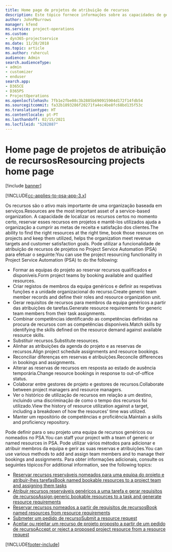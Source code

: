 ```yaml
---
title: Home page de projetos de atribuição de recursos
description: Este tópico fornece informações sobre as capacidades de gestão de recursos no Project Service Automation (PSA) para Dynamics 365.
author: JohnPBurrows
manager: kfend
ms.service: project-operations
ms.custom:
- dyn365-projectservice
ms.date: 11/28/2018
ms.topic: article
ms.author: ruhercul
audience: Admin
search.audienceType:
- admin
- customizer
- enduser
search.app:
- D365CE
- D365PS
- ProjectOperations
ms.openlocfilehash: 7fb1e2fbe08c3b2885b690915904d172f14fdb54
ms.sourcegitcommit: fa32b1893286f20271fa4ec4be8fc68bd135f53c
ms.translationtype: HT
ms.contentlocale: pt-PT
ms.lasthandoff: 02/15/2021
ms.locfileid: "5282887"
---
```

# <a name="resourcing-projects-home-page"></a><span data-ttu-id="f3792-103">Home page de projetos de atribuição de recursos</span><span class="sxs-lookup"><span data-stu-id="f3792-103">Resourcing projects home page</span></span>

[!include [banner](../includes/psa-now-project-operations.md)]

[!INCLUDE[cc-applies-to-psa-app-3.x](../includes/cc-applies-to-psa-app-3x.md)]

<span data-ttu-id="f3792-104">Os recursos são o ativo mais importante de uma organização baseada em serviços.</span><span class="sxs-lookup"><span data-stu-id="f3792-104">Resources are the most important asset of a service-based organization.</span></span> <span data-ttu-id="f3792-105">A capacidade de localizar os recursos certos no momento certo, reservar esses recursos em projetos e mantê-los utilizados ajuda a organização a cumprir as metas de receita e satisfação dos clientes.</span><span class="sxs-lookup"><span data-stu-id="f3792-105">The ability to find the right resources at the right time, book those resources on projects and keep them utilized, helps the organization meet revenue targets and customer satisfaction goals.</span></span> <span data-ttu-id="f3792-106">Pode utilizar a funcionalidade de atribuição de recursos de projetos no Project Service Automation (PSA) para efetuar o seguinte:</span><span class="sxs-lookup"><span data-stu-id="f3792-106">You can use the project resourcing functionality in Project Service Automation (PSA) to do the following:</span></span>

- <span data-ttu-id="f3792-107">Formar as equipas do projeto ao reservar recursos qualificados e disponíveis.</span><span class="sxs-lookup"><span data-stu-id="f3792-107">Form project teams by booking available and qualified resources.</span></span>
- <span data-ttu-id="f3792-108">Criar registos de membros da equipa genéricos e definir as respetivas funções e a unidade organizacional do recurso.</span><span class="sxs-lookup"><span data-stu-id="f3792-108">Create generic team member records and define their roles and resource organization unit.</span></span>
- <span data-ttu-id="f3792-109">Gerar requisitos de recursos para membros da equipa genéricos a partir das atribuições de tarefas.</span><span class="sxs-lookup"><span data-stu-id="f3792-109">Generate resource requirements for generic team members from their task assignments.</span></span>
- <span data-ttu-id="f3792-110">Combinar competências identificando as competências definidas na procura de recursos com as competências disponíveis.</span><span class="sxs-lookup"><span data-stu-id="f3792-110">Match skills by identifying the skills defined on the resource demand against available resource skills.</span></span>
- <span data-ttu-id="f3792-111">Substituir recursos.</span><span class="sxs-lookup"><span data-stu-id="f3792-111">Substitute resources.</span></span>
- <span data-ttu-id="f3792-112">Alinhar as atribuições da agenda do projeto e as reservas de recursos.</span><span class="sxs-lookup"><span data-stu-id="f3792-112">Align project schedule assignments and resource bookings.</span></span>
- <span data-ttu-id="f3792-113">Reconciliar diferenças em reservas e atribuições.</span><span class="sxs-lookup"><span data-stu-id="f3792-113">Reconcile differences in bookings and assignments.</span></span>
- <span data-ttu-id="f3792-114">Alterar as reservas de recursos em resposta ao estado de ausência temporária.</span><span class="sxs-lookup"><span data-stu-id="f3792-114">Change resource bookings in response to out-of-office status.</span></span>
- <span data-ttu-id="f3792-115">Colaborar entre gestores de projeto e gestores de recursos.</span><span class="sxs-lookup"><span data-stu-id="f3792-115">Collaborate between project managers and resource managers.</span></span>
- <span data-ttu-id="f3792-116">Ver o histórico de utilização de recursos em relação a um destino, incluindo uma discriminação de como o tempo dos recursos foi utilizado.</span><span class="sxs-lookup"><span data-stu-id="f3792-116">View the history of resource utilization against a target, including a breakdown of how the resources' time was utilized.</span></span>
- <span data-ttu-id="f3792-117">Manter um repositório de competências e proficiência.</span><span class="sxs-lookup"><span data-stu-id="f3792-117">Maintain a skills and proficiency repository.</span></span>


<span data-ttu-id="f3792-118">Pode definir para o seu projeto uma equipa de recursos genéricos ou nomeados no PSA.</span><span class="sxs-lookup"><span data-stu-id="f3792-118">You can staff your project with a team of generic or named resources in PSA.</span></span> <span data-ttu-id="f3792-119">Pode utilizar vários métodos para adicionar e atribuir membros da equipa e gerir as suas reservas e atribuições.</span><span class="sxs-lookup"><span data-stu-id="f3792-119">You can use various methods to add and assign team members and to manage their bookings and assignments.</span></span> <span data-ttu-id="f3792-120">Para obter informações adicionais, consulte os seguintes tópicos:</span><span class="sxs-lookup"><span data-stu-id="f3792-120">For additional information, see the following topics:</span></span>

- [<span data-ttu-id="f3792-121">Reservar recursos reserváveis nomeados para uma equipa do projeto e atribuir-lhes tarefas</span><span class="sxs-lookup"><span data-stu-id="f3792-121">Book named bookable resources to a project team and assigning them tasks</span></span>](assign-named-bookable-resource.md)
- [<span data-ttu-id="f3792-122">Atribuir recursos reserváveis genéricos a uma tarefa e gerar requisitos de recursos</span><span class="sxs-lookup"><span data-stu-id="f3792-122">Assign generic bookable resources to a task and generate resource requirements</span></span>](assign-generic-bookable-resource.md)
- [<span data-ttu-id="f3792-123">Reservar recursos nomeados a partir de requisitos de recursos</span><span class="sxs-lookup"><span data-stu-id="f3792-123">Book named resources from resource requirements</span></span>](book-named-resource.md)
- [<span data-ttu-id="f3792-124">Submeter um pedido de recurso</span><span class="sxs-lookup"><span data-stu-id="f3792-124">Submit a resource request</span></span>](submit-resource-request.md)
- [<span data-ttu-id="f3792-125">Aceitar ou rejeitar um recurso de projeto proposto a partir de um pedido de recurso</span><span class="sxs-lookup"><span data-stu-id="f3792-125">Accept or reject a proposed project resource from a resource request</span></span>](accept-reject-proposed-resource.md)


[!INCLUDE[footer-include](../includes/footer-banner.md)]